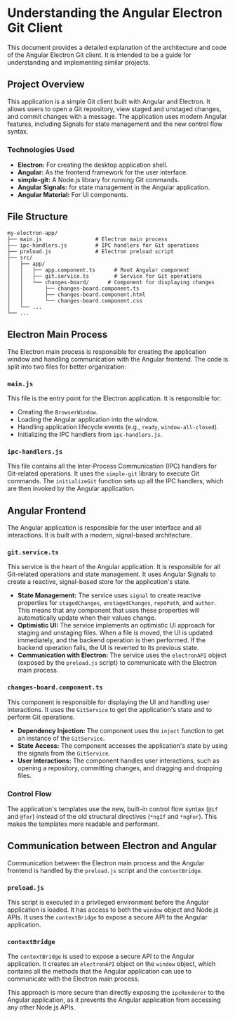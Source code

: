 # Understanding the Angular Electron Git Client

This document provides a detailed explanation of the architecture and code of the Angular Electron Git client. It is intended to be a guide for understanding and implementing similar projects.

## Project Overview

This application is a simple Git client built with Angular and Electron. It allows users to open a Git repository, view staged and unstaged changes, and commit changes with a message. The application uses modern Angular features, including Signals for state management and the new control flow syntax.

### Technologies Used

*   **Electron:** For creating the desktop application shell.
*   **Angular:** As the frontend framework for the user interface.
*   **simple-git:** A Node.js library for running Git commands.
*   **Angular Signals:** for state management in the Angular application.
*   **Angular Material:** For UI components.

## File Structure

```
my-electron-app/
├── main.js                 # Electron main process
├── ipc-handlers.js         # IPC handlers for Git operations
├── preload.js              # Electron preload script
├── src/
│   ├── app/
│   │   ├── app.component.ts      # Root Angular component
│   │   ├── git.service.ts        # Service for Git operations
│   │   └── changes-board/      # Component for displaying changes
│   │       ├── changes-board.component.ts
│   │       ├── changes-board.component.html
│   │       └── changes-board.component.css
│   └── ...
└── ...
```

## Electron Main Process

The Electron main process is responsible for creating the application window and handling communication with the Angular frontend. The code is split into two files for better organization:

### `main.js`

This file is the entry point for the Electron application. It is responsible for:

*   Creating the `BrowserWindow`.
*   Loading the Angular application into the window.
*   Handling application lifecycle events (e.g., `ready`, `window-all-closed`).
*   Initializing the IPC handlers from `ipc-handlers.js`.

### `ipc-handlers.js`

This file contains all the Inter-Process Communication (IPC) handlers for Git-related operations. It uses the `simple-git` library to execute Git commands. The `initializeGit` function sets up all the IPC handlers, which are then invoked by the Angular application.

## Angular Frontend

The Angular application is responsible for the user interface and all interactions. It is built with a modern, signal-based architecture.

### `git.service.ts`

This service is the heart of the Angular application. It is responsible for all Git-related operations and state management. It uses Angular Signals to create a reactive, signal-based store for the application's state.

*   **State Management:** The service uses `signal` to create reactive properties for `stagedChanges`, `unstagedChanges`, `repoPath`, and `author`. This means that any component that uses these properties will automatically update when their values change.
*   **Optimistic UI:** The service implements an optimistic UI approach for staging and unstaging files. When a file is moved, the UI is updated immediately, and the backend operation is then performed. If the backend operation fails, the UI is reverted to its previous state.
*   **Communication with Electron:** The service uses the `electronAPI` object (exposed by the `preload.js` script) to communicate with the Electron main process.

### `changes-board.component.ts`

This component is responsible for displaying the UI and handling user interactions. It uses the `GitService` to get the application's state and to perform Git operations.

*   **Dependency Injection:** The component uses the `inject` function to get an instance of the `GitService`.
*   **State Access:** The component accesses the application's state by using the signals from the `GitService`.
*   **User Interactions:** The component handles user interactions, such as opening a repository, committing changes, and dragging and dropping files.

### Control Flow

The application's templates use the new, built-in control flow syntax (`@if` and `@for`) instead of the old structural directives (`*ngIf` and `*ngFor`). This makes the templates more readable and performant.

## Communication between Electron and Angular

Communication between the Electron main process and the Angular frontend is handled by the `preload.js` script and the `contextBridge`.

### `preload.js`

This script is executed in a privileged environment before the Angular application is loaded. It has access to both the `window` object and Node.js APIs. It uses the `contextBridge` to expose a secure API to the Angular application.

### `contextBridge`

The `contextBridge` is used to expose a secure API to the Angular application. It creates an `electronAPI` object on the `window` object, which contains all the methods that the Angular application can use to communicate with the Electron main process.

This approach is more secure than directly exposing the `ipcRenderer` to the Angular application, as it prevents the Angular application from accessing any other Node.js APIs.
